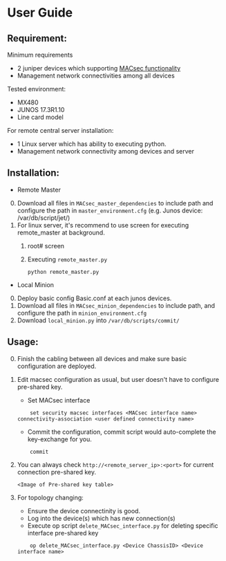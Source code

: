 # User Guide

Requirement: 
------------
Minimum requirements
* 2 juniper devices which supporting [MACsec functionality](https://www.juniper.net/support/downloads/?p=openconfig#sw)
* Management network connectivities among all devices
 
Tested environment:
* MX480
* JUNOS 17.3R1.10
* Line card model

For remote central server installation:
* 1 Linux server which has ability to executing python.
* Management network connectivity among devices and server

Installation:
-------------
* Remote Master
0. Download all files in `MACsec_master_dependencies` to include path and configure the path in `master_environment.cfg`
    (e.g. Junos device: /var/db/script/jet/)
1. For linux server, it's recommend to use screen for executing remote_master at background.
   1. root# screen
   2. Executing `remote_master.py`
    
        ```
        python remote_master.py
        ```
        
* Local Minion
0. Deploy basic config Basic.conf at each junos devices.
1. Download all files in `MACsec_minion_dependencies` to include path, and configure the path in `minion_environment.cfg`
2. Download `local_minion.py` into `/var/db/scripts/commit/`

Usage:
-------------
0. Finish the cabling between all devices and make sure basic configuration are deployed.
1. Edit macsec configuration as usual, but user doesn't have to configure pre-shared key.
    * Set MACsec interface
    
    ```
        set security macsec interfaces <MACsec interface name> connectivity-association <user defined connectivity name>
    ```
    
    * Commit the configuration, commit script would auto-complete the key-exchange for you.
    
    ```
        commit
    ```

2. You can always check `http://<remote_server_ip>:<port>` for current connection pre-shared key.

    ```
    <Image of Pre-shared key table>
    ```

3. For topology changing:
    * Ensure the device connectinity is good.
    * Log into the device(s) which has new connection(s)
    * Execute op script `delete_MACsec_interface.py` for deleting specific interface pre-shared key
    
    ```
        op delete_MACsec_interface.py <Device ChassisID> <Device interface name>
    ```
